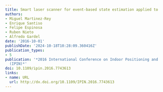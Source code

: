 ```yaml
---
title: Smart laser scanner for event-based state estimation applied to indoor positioning
authors:
- Miguel Martinez-Rey
- Enrique Santiso
- Felipe Espinosa
- Ruben Nieto
- Alfredo Gardel
date: '2016-10-01'
publishDate: '2024-10-18T10:28:09.360416Z'
publication_types:
- 5
publication: '*2016 International Conference on Indoor Positioning and Indoor Navigation
  (IPIN)*'
doi: 10.1109/ipin.2016.7743613
links:
- name: URL
  url: http://dx.doi.org/10.1109/IPIN.2016.7743613
---
```

